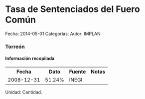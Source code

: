 Tasa de Sentenciados del Fuero Común
=====

Fecha: 2014-05-01
Categorías: 
Autor: IMPLAN

### Torreón

#### Información recopilada

<table class="table table-hover table-bordered">
  <tr><th>Fecha</th><th>Dato</th><th>Fuente</th><th>Notas</th></tr>
  <tr><td>2008-12-31</td><td>51.24%</td><td>INEGI</td><td></td></tr>
</table>

Unidad: Cantidad.

